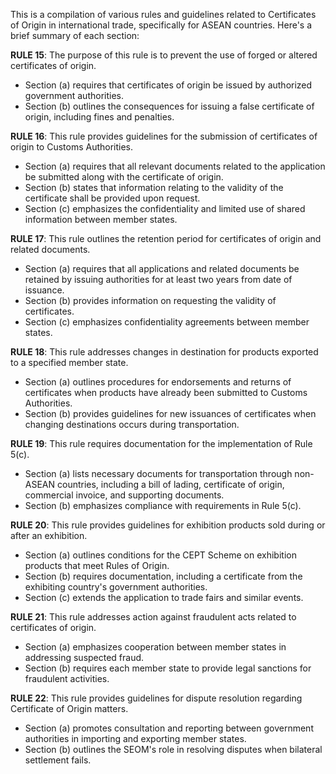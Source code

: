 This is a compilation of various rules and guidelines related to Certificates of Origin in international trade, specifically for ASEAN countries. Here's a brief summary of each section:

**RULE 15**: The purpose of this rule is to prevent the use of forged or altered certificates of origin.

* Section (a) requires that certificates of origin be issued by authorized government authorities.
* Section (b) outlines the consequences for issuing a false certificate of origin, including fines and penalties.

**RULE 16**: This rule provides guidelines for the submission of certificates of origin to Customs Authorities.

* Section (a) requires that all relevant documents related to the application be submitted along with the certificate of origin.
* Section (b) states that information relating to the validity of the certificate shall be provided upon request.
* Section (c) emphasizes the confidentiality and limited use of shared information between member states.

**RULE 17**: This rule outlines the retention period for certificates of origin and related documents.

* Section (a) requires that all applications and related documents be retained by issuing authorities for at least two years from date of issuance.
* Section (b) provides information on requesting the validity of certificates.
* Section (c) emphasizes confidentiality agreements between member states.

**RULE 18**: This rule addresses changes in destination for products exported to a specified member state.

* Section (a) outlines procedures for endorsements and returns of certificates when products have already been submitted to Customs Authorities.
* Section (b) provides guidelines for new issuances of certificates when changing destinations occurs during transportation.

**RULE 19**: This rule requires documentation for the implementation of Rule 5(c).

* Section (a) lists necessary documents for transportation through non-ASEAN countries, including a bill of lading, certificate of origin, commercial invoice, and supporting documents.
* Section (b) emphasizes compliance with requirements in Rule 5(c).

**RULE 20**: This rule provides guidelines for exhibition products sold during or after an exhibition.

* Section (a) outlines conditions for the CEPT Scheme on exhibition products that meet Rules of Origin.
* Section (b) requires documentation, including a certificate from the exhibiting country's government authorities.
* Section (c) extends the application to trade fairs and similar events.

**RULE 21**: This rule addresses action against fraudulent acts related to certificates of origin.

* Section (a) emphasizes cooperation between member states in addressing suspected fraud.
* Section (b) requires each member state to provide legal sanctions for fraudulent activities.

**RULE 22**: This rule provides guidelines for dispute resolution regarding Certificate of Origin matters.

* Section (a) promotes consultation and reporting between government authorities in importing and exporting member states.
* Section (b) outlines the SEOM's role in resolving disputes when bilateral settlement fails.